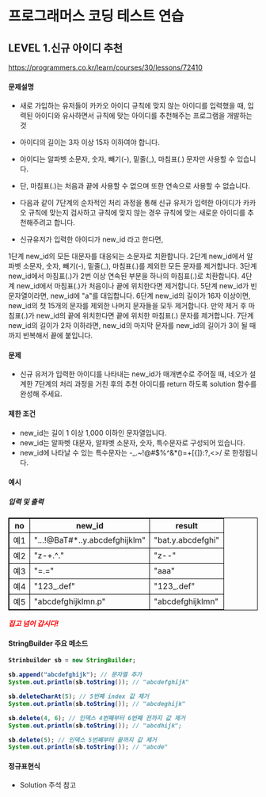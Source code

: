 # 프로그래머스 코딩 테스트 연습 
## LEVEL 1.신규 아이디 추천
https://programmers.co.kr/learn/courses/30/lessons/72410

#### 문제설명
- 새로 가입하는 유저들이 카카오 아이디 규칙에 맞지 않는 아이디를 입력했을 때, 입력된 아이디와 유사하면서 규칙에 맞는 아이디를 추천해주는 프로그램을 개발하는 것

- 아이디의 길이는 3자 이상 15자 이하여야 합니다.
- 아이디는 알파벳 소문자, 숫자, 빼기(-), 밑줄(_), 마침표(.) 문자만 사용할 수 있습니다.
- 단, 마침표(.)는 처음과 끝에 사용할 수 없으며 또한 연속으로 사용할 수 없습니다.

- 다음과 같이 7단계의 순차적인 처리 과정을 통해 신규 유저가 입력한 아이디가 카카오 규칙에 맞는지 검사하고 규칙에 맞지 않는 경우 규칙에 맞는 새로운 아이디를 추천해주려고 합니다.
- 신규유저가 입력한 아이디가 new_id 라고 한다면,

1단계 new_id의 모든 대문자를 대응되는 소문자로 치환합니다.
2단계 new_id에서 알파벳 소문자, 숫자, 빼기(-), 밑줄(_), 마침표(.)를 제외한 모든 문자를 제거합니다.
3단계 new_id에서 마침표(.)가 2번 이상 연속된 부분을 하나의 마침표(.)로 치환합니다.
4단계 new_id에서 마침표(.)가 처음이나 끝에 위치한다면 제거합니다.
5단계 new_id가 빈 문자열이라면, new_id에 "a"를 대입합니다.
6단계 new_id의 길이가 16자 이상이면, new_id의 첫 15개의 문자를 제외한 나머지 문자들을 모두 제거합니다.
     만약 제거 후 마침표(.)가 new_id의 끝에 위치한다면 끝에 위치한 마침표(.) 문자를 제거합니다.
7단계 new_id의 길이가 2자 이하라면, new_id의 마지막 문자를 new_id의 길이가 3이 될 때까지 반복해서 끝에 붙입니다.

#### 문제
- 신규 유저가 입력한 아이디를 나타내는 new_id가 매개변수로 주어질 때, 네오가 설계한 7단계의 처리 과정을 거친 후의 추천 아이디를 return 하도록 solution 함수를 완성해 주세요.

#### 제한 조건
- new_id는 길이 1 이상 1,000 이하인 문자열입니다.
- new_id는 알파벳 대문자, 알파벳 소문자, 숫자, 특수문자로 구성되어 있습니다.
- new_id에 나타날 수 있는 특수문자는 -_.~!@#$%^&*()=+[{]}:?,<>/ 로 한정됩니다.

#### 예시
##### 입력 및 출력
|no|new_id|result|
|----|----|----|
|예1|"...!@BaT#*..y.abcdefghijklm"|"bat.y.abcdefghi"|
|예2|"z-+.^."|"z--"|
|예3|"=.="|"aaa"|
|예4|"123_.def"|"123_.def"|
|예5|"abcdefghijklmn.p"|"abcdefghijklmn"|

<span>*집고 넘어 갑시다!*</span></br>
#### StringBuilder 주요 메소드
```java
Strinbuilder sb = new StringBuilder;

sb.append("abcdefghijk"); // 문자열 추가
System.out.println(sb.toString()); // "abcdefghijk"

sb.deleteCharAt(5); // 5번째 index 값 제거 
System.out.println(sb.toString()); // "abcdeghijk"

sb.delete(4, 6); // 인덱스 4번째부터 6번째 전까지 값 제거
System.out.println(sb.toString()); // "abcdhijk";

sb.delete(5); // 인덱스 5번째부터 끝까지 값 제거
System.out.println(sb.toString()); // "abcde"
```

#### 정규표현식
- Solution 주석 참고



<style type="text/css">
span{
	color:red;
	font-weight:bold;
}

table, td, th {
        border:0.5px solid black;
}
</style>
